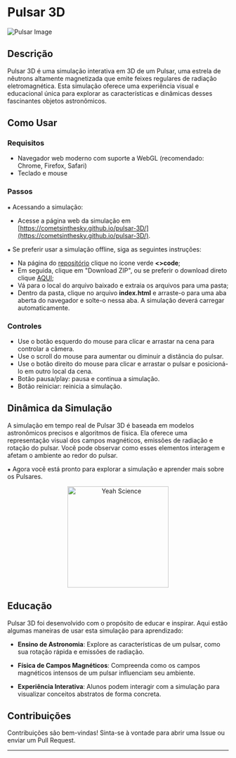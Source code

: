 # Pulsar 3D

![Pulsar Image](link_para_uma_imagem_do_pulsar)

## Descrição

Pulsar 3D é uma simulação interativa em 3D de um Pulsar, uma estrela de nêutrons altamente magnetizada que emite feixes regulares de radiação eletromagnética. Esta simulação oferece uma experiência visual e educacional única para explorar as características e dinâmicas desses fascinantes objetos astronômicos.

## Como Usar

### Requisitos

- Navegador web moderno com suporte a WebGL (recomendado: Chrome, Firefox, Safari)
- Teclado e mouse

### Passos

⁕ Acessando a simulação:

- Acesse a página web da simulação em [https://cometsinthesky.github.io/pulsar-3D/](https://cometsinthesky.github.io/pulsar-3D/).

⁕ Se preferir usar a simulação offline, siga as seguintes instruções:
* Na página do [repositório](https://github.com/cometsinthesky/pulsar-3D) clique no ícone verde **<>code**;
* Em seguida, clique em "Download ZIP", ou se preferir o download direto clique [AQUI](https://github.com/cometsinthesky/pulsar-3D/archive/refs/heads/main.zip);
* Vá para o local do arquivo baixado e extraia os arquivos para uma pasta;
* Dentro da pasta, clique no arquivo **index.html** e arraste-o para uma aba aberta do navegador e solte-o nessa aba. A simulação deverá carregar automaticamente.
  
### Controles

- Use o botão esquerdo do mouse para clicar e arrastar na cena para controlar a câmera.
- Use o scroll do mouse para aumentar ou diminuir a distância do pulsar.
- Use o botão direito do mouse para clicar e arrastar o pulsar e posicioná-lo em outro local da cena. 
- Botão pausa/play: pausa e continua a simulação.
- Botão reiniciar: reinicia a simulação.

## Dinâmica da Simulação

A simulação em tempo real de Pulsar 3D é baseada em modelos astronômicos precisos e algoritmos de física. Ela oferece uma representação visual dos campos magnéticos, emissões de radiação e rotação do pulsar. Você pode observar como esses elementos interagem e afetam o ambiente ao redor do pulsar.

⁕ Agora você está pronto para explorar a simulação e aprender mais sobre os Pulsares.

<p align="center">
<img src="https://media-cdn.socastsrm.com/wordpress/wp-content/blogs.dir/2313/files/2020/06/yeah-science.jpg" alt="Yeah Science" height="230">
</p>
 
## Educação

Pulsar 3D foi desenvolvido com o propósito de educar e inspirar. Aqui estão algumas maneiras de usar esta simulação para aprendizado:

- **Ensino de Astronomia**: Explore as características de um pulsar, como sua rotação rápida e emissões de radiação.
  
- **Física de Campos Magnéticos**: Compreenda como os campos magnéticos intensos de um pulsar influenciam seu ambiente.

- **Experiência Interativa**: Alunos podem interagir com a simulação para visualizar conceitos abstratos de forma concreta.

## Contribuições

Contribuições são bem-vindas! Sinta-se à vontade para abrir uma Issue ou enviar um Pull Request.

---
